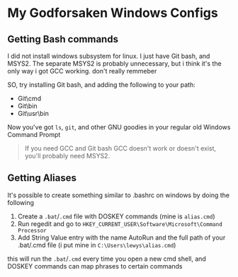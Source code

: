 # My Godforsaken Windows Configs
## Getting Bash commands
I did not install windows subsystem for linux. I just have Git bash, and MSYS2. The separate MSYS2 is probably unnecessary, but i think it's the only way i got GCC working. don't really remmeber

SO, try installing Git bash, and adding the following to your path:
* Git\cmd
* Git\bin
* Git\usr\bin

Now you've got `ls`, `git`, and other GNU goodies in your regular old Windows Command Prompt

> If you need GCC and Git bash GCC doesn't work or doesn't exist, you'll probably need MSYS2.

## Getting Aliases
It's possible to create something similar to .bashrc on windows by doing the following
1. Create a `.bat`/`.cmd` file with DOSKEY commands (mine is `alias.cmd`)
2. Run regedit and go to `HKEY_CURRENT_USER\Software\Microsoft\Command Processor`
3. Add String Value entry with the name AutoRun and the full path of your .bat/.cmd file (i put mine in `C:\Users\lewys\alias.cmd`)

this will run the `.bat`/`.cmd` every time you open a new cmd shell, and DOSKEY commands can map phrases to certain commands

